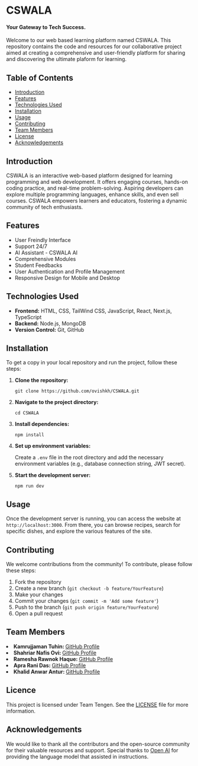 <h1>CSWALA</h1>
<h4>Your Gateway to Tech Success.</h4>
<p>Welcome to our web based learning platform named CSWALA. This repository contains the code and resources for our collaborative project aimed at creating a comprehensive and user-friendly platform for sharing and discovering the ultimate plaform for learning.</p>
<h2>Table of Contents</h2>
<ul>
  <li><a href="#introduction">Introduction</a></li>
  <li><a href="#features">Features</a></li>
  <li><a href="#technologies-used">Technologies Used</a></li>
  <li><a href="#installation">Installation</a></li>
  <li><a href="#usage">Usage</a></li>
  <li><a href="#contributing">Contributing</a></li>
  <li><a href="#team-members">Team Members</a></li>
  <li><a href="#license">License</a></li>
  <li><a href="#acknowledgements">Acknowledgements</a></li>
  </ul>
<h2 id="introduction">Introduction</h2>
    <p>CSWALA is an interactive web-based platform designed for learning programming and web development. It offers engaging courses, hands-on coding practice, and real-time problem-solving. Aspiring developers can 
    explore multiple programming languages, enhance skills, and even sell courses. CSWALA empowers learners and educators, fostering a dynamic community of tech enthusiasts.</p>
    <h2 id="features">Features</h2>
<ul>
  <li>User Freindly Interface</li>
  <li>Support 24/7</li>
  <li>AI Assistant - CSWALA AI</li>
  <li>Comprehensive Modules</li>
  <li>Student Feedbacks</li>
  <li>User Authentication and Profile Management</li>
  <li>Responsive Design for Mobile and Desktop</li>
</ul>
<h2 id="technologies-used">Technologies Used</h2>
<ul>
 <li><strong>Frontend:</strong> HTML, CSS, TailWind CSS, JavaScript, React, Next.js, TypeScript</li>
 <li><strong>Backend:</strong> Node.js, MongoDB</li>
 <li><strong>Version Control:</strong> Git, GitHub</li>
</ul>
<h2 id="installation">Installation</h2>
<p>To get a copy in your local repository and run the project, follow these steps:</p>
  <ol>
    <li><strong>Clone the repository:</strong>
     <pre><code>git clone https://github.com/ovishkh/CSWALA.git</code></pre>
    </li>
    <li><strong>Navigate to the project directory:</strong>
      <pre><code>cd CSWALA</code></pre>
      </li>
    <li><strong>Install dependencies:</strong>
      <pre><code>npm install</code></pre>
    </li>
    <li><strong>Set up environment variables:</strong>
      <p>Create a <code>.env</code> file in the root directory and add the necessary environment variables (e.g., database connection string, JWT secret).</p>
    </li>
    <li><strong>Start the development server:</strong>
      <pre><code>npm run dev</code></pre>
    </li>
  </ol>
    <h2 id="usage">Usage</h2>
    <p>Once the development server is running, you can access the website at <code>http://localhost:3000</code>. From there, you can browse recipes, search for specific dishes, and explore the various features of the site.</p>
    <h2 id="contributing">Contributing</h2>
    <p>We welcome contributions from the community! To contribute, please follow these steps:</p>
    <ol>
      <li>Fork the repository</li>
      <li>Create a new branch (<code>git checkout -b feature/YourFeature</code>)</li>
      <li>Make your changes</li>
      <li>Commit your changes (<code>git commit -m 'Add some feature'</code>)</li>
      <li>Push to the branch (<code>git push origin feature/YourFeature</code>)</li>
      <li>Open a pull request</li>
    </ol>
   <h2 id="team-members">Team Members</h2>
    <li><b>Kamrujjaman Tuhin: </b><a href="github.com/KJ4Web">GitHub Profile</a></li>
    <li><b>Shahriar Nafis Ovi: </b><a href="github.com/ovishkh">GitHub Profile</a></li>
    <li><b>Ramesha Rawnok Haque: </b><a href="github.com/rawnok-18">GitHub Profile</a></li>
    <li><b>Apra Rani Das: </b><a href="github.com/ApraAditi">GitHub Profile</a></li>
    <li><b>Khalid Anwar Antur: </b><a href="github.com/khalid-anwar-antur">GitHub Profile</a></li>
  <h2 id="license">Licence</h2>
   <p>This project is licensed under Team Tengen. See the </b><a href="">LICENSE</a> file for more information.</p>
  <h2 id="acknowledgements">Acknowledgements</h2>
   <p>We would like to thank all the contributors and the open-source community for their valuable resources and support. Special thanks to <a href="https://openai.com/">Open AI</a> for providing the language model that assisted in instructions. </p>
